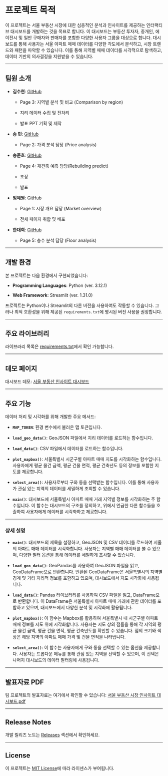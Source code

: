 # 프로젝트 목적

이 프로젝트는 서울 부동산 시장에 대한 심층적인 분석과 인사이트를 제공하는 인터랙티브 대시보드를 개발하는 것을 목표로 합니다. 이 대시보드는 부동산 투자자, 중개인, 에이전시 및 일반 구매자와 판매자를 포함한 다양한 사용자 그룹을 대상으로 합니다. 대시보드를 통해 사용자는 서울 아파트 매매 데이터를 다양한 각도에서 분석하고, 시장 트렌드와 패턴을 파악할 수 있습니다. 이를 통해 지역별 매매 데이터를 시각적으로 탐색하고, 데이터 기반의 의사결정을 지원받을 수 있습니다.
<br>

---

## 팀원 소개
- **김수현**: [GitHub](https://github.com/suhyeon0325)

    - Page 3: 지역별 분석 및 비교 (Comparison by region)

    - 지리 데이터 수집 및 전처리

    - 발표 PPT 기획 및 제작

- **송 민**: [GitHub](https://github.com/ms2063)

    - Page 2: 가격 분석 담당 (Price analysis)

- **송준호**: [GitHub](https://github.com/Kongalmengi)

    - Page 4: 재건축 예측 담당(Rebuilding predict)

    - 조장

    - 발표

- **임예원**: [GitHub](https://github.com/dsmondo)

    - Page 1: 시장 개요 담당 (Market overview)

    - 전체 페이지 취합 및 배포

- **한대희**:  [GitHub](https://github.com/roklp)

    - Page 5: 층수 분석 담당 (Floor analysis)

---


## 개발 환경
본 프로젝트는 다음 환경에서 구현되었습니다:
- **Programming Languages**: Python (ver. 3.12.1)

- **Web Framework**: Streamlit (ver. 1.31.0)

프로젝트는 Python이나 Streamlit의 다른 버전을 사용하여도 작동할 수 있습니다. 그러나 최적 호환성을 위해 제공된 `requirements.txt`에 명시된 버전 사용을 권장합니다.

---


## 주요 라이브러리
라이브러리 목록은 [requirements.txt](https://github.com/suhyeon0325/SeoulREDash/blob/main/requirements.txt)에서 확인 가능합니다.



---


## 데모 페이지
대시보드 데모: [서울 부동산 인사이트 대시보드](https://mulcamp-miniproject-tsxpry9q44xmqu4hrbtrtj.streamlit.app/)


---


## 주요 기능
데이터 처리 및 시각화를 위해 개발한 주요 메서드:
- **`MAP_TOKEN`**: 환경 변수에서 불러온 맵 토큰입니다.

- **`load_geo_data()`**: GeoJSON 파일에서 지리 데이터를 로드하는 함수입니다.

- **`load_data()`**: CSV 파일에서 데이터를 로드하는 함수입니다.

- **`plot_mapbox()`**: 서울특별시 시군구별 아파트 매매 지도를 시각화하는 함수입니다. 사용자에게 평균 물건 금액, 평균 건물 면적, 평균 건축년도 등의 정보를 포함한 지도를 제공합니다.

- **`select_area()`**: 사용자로부터 구와 동을 선택받는 함수입니다. 이를 통해 사용자가 관심 있는 지역의 데이터를 세밀하게 조회할 수 있습니다.

- **`main()`**: 대시보드에 서울특별시 아파트 매매 거래 지역별 정보를 시각화하는 주 함수입니다. 이 함수는 대시보드의 구조를 정의하고, 위에서 언급한 다른 함수들을 호출하여 사용자에게 데이터를 시각화하고 제공합니다.



---


### 상세 설명
- **`main()`**: 대시보드의 제목을 설정하고, GeoJSON 및 CSV 데이터를 로드하여 서울의 아파트 매매 데이터를 시각화합니다. 사용자는 지역별 매매 데이터를 볼 수 있으며, 다양한 필터 옵션을 통해 데이터를 세밀하게 조사할 수 있습니다.

- **`load_geo_data()`**: GeoPandas를 사용하여 GeoJSON 파일을 읽고, GeoDataFrame으로 반환합니다. 반환된 GeoDataFrame은 서울특별시의 지역별 경계 및 기타 지리적 정보를 포함하고 있으며, 대시보드에서 지도 시각화에 사용됩니다.

- **`load_data()`**: Pandas 라이브러리를 사용하여 CSV 파일을 읽고, DataFrame으로 반환합니다. 이 DataFrame은 서울특별시 아파트 매매 거래에 관한 데이터를 포함하고 있으며, 대시보드에서 다양한 분석 및 시각화에 활용됩니다.

- **`plot_mapbox()`**: 이 함수는 Mapbox를 활용하여 서울특별시 내 시군구별 아파트 매매 정보를 지도 위에 시각화합니다. 사용자는 지도 상의 점들을 통해 각 지역의 평균 물건 금액, 평균 건물 면적, 평균 건축년도를 확인할 수 있습니다. 점의 크기와 색상은 해당 지역의 아파트 매매 가격 및 건물 면적을 나타냅니다.

- **`select_area()`**: 이 함수는 사용자에게 구와 동을 선택할 수 있는 옵션을 제공합니다. 사용자는 드롭다운 메뉴를 통해 관심 있는 지역을 선택할 수 있으며, 이 선택은 나머지 대시보드의 데이터 필터링에 사용됩니다.


---


## 발표자료 PDF
팀 프로젝트의 발표자료는 여기에서 확인할 수 있습니다: [서울 부동산 시장 인사이트 대시보드.pdf](https://github.com/suhyeon0325/SeoulREDash/blob/main/%EC%84%9C%EC%9A%B8%20%EB%B6%80%EB%8F%99%EC%82%B0%20%EC%8B%9C%EC%9E%A5%20%EC%9D%B8%EC%82%AC%EC%9D%B4%ED%8A%B8%20%EB%8C%80%EC%8B%9C%EB%B3%B4%EB%93%9C_2%EC%A1%B0.pdf)

---


## Release Notes
개발 릴리즈 노트는 [Releases](https://github.com/suhyeon0325/SeoulREDash/releases) 섹션에서 확인하세요.

---


## License
이 프로젝트는 [MIT License](https://github.com/suhyeon0325/SeoulREDash/blob/main/LICENSE)에 따라 라이센스가 부여됩니다.
